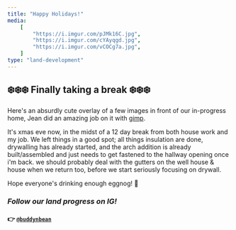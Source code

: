 ```yaml
---
title: "Happy Holidays!"
media:
    [
        "https://i.imgur.com/pJMk16C.jpg",
        "https://i.imgur.com/cYAyqgd.jpg",
        "https://i.imgur.com/vCOCg7a.jpg",
    ]
type: "land-development"
---
```


## ❄️❄️❄️ Finally taking a break ❄️❄️❄️

Here's an absurdly cute overlay of a few images in front of our in-progress home, Jean did an amazing job on it with [gimp](https://www.gimp.org/).

It's xmas eve now, in the midst of a 12 day break from both house work and my job. We left things in a good spot; all things insulation are done, drywalling has already started, and the arch addition is already built/assembled and just needs to get fastened to the hallway opening once i'm back. we should probably deal with the gutters on the well house & house when we return too, before we start seriously focusing on drywall.

Hope everyone's drinking enough eggnog! 🥚

### _Follow our land progress on IG!_

#### 👉 [`@buddynbean`](https://instagram.com/buddynbean)
